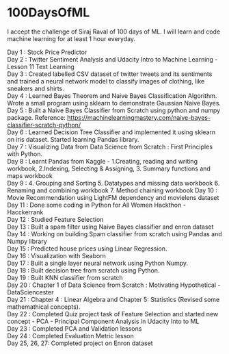 # 100DaysOfML
I accept the challenge of Siraj Raval of 100 days of ML. I will learn and code machine learning for at least 1 hour everyday.

Day 1 : Stock Price Predictor <br />
Day 2 : Twitter Sentiment Analysis and Udacity Intro to Machine Learning - Lesson 11 Text Learning <br />
Day 3 : Created labelled CSV dataset of twitter tweets and its sentiments and trained a neural network model to classify images of clothing, like sneakers and shirts. <br />
Day 4 : Learned Bayes Theorem and Naive Bayes Classification Algorithm. Wrote a small program using sklearn to demonstrate Gaussian Naive Bayes. <br />
Day 5 : Built a Naive Bayes Classifier from Scratch using python and numpy package. Reference: https://machinelearningmastery.com/naive-bayes-classifier-scratch-python/ <br/>
Day 6 : Learned Decision Tree Classifier and implemented it using sklearn on iris dataset. Started learning Pandas library. <br />
Day 7 : Visualizing Data from Data Science from Scratch : First Principles with Python. <br />
Day 8 : Learnt Pandas from Kaggle - 
	1.Creating, reading and writing workbook, 
	2.Indexing, Selecting & Assigning, 
	3. Summary functions and maps workbook <br />
Day 9 : 4. Grouping and Sorting
		5. Datatypes and missing data workbook
		6. Renaming and combining workbook
		7. Method chaining workbook
Day 10 : Movie Recommendation using LightFM dependency and movielens dataset<br />
Day 11 : Done some coding in Python for All Women Hackthon - Hacckerrank<br />
Day 12 : Studied Feature Selection <br />
Day 13 : Built a spam filter using Naive Bayes classifier and enron dataset<br />
Day 14 : Working on building Spam classifier from scratch using Pandas and Numpy library<br />
Day 15 : Predicted house prices using Linear Regression.<br />
Day 16 : Visualization with Seaborn<br />
Day 17 : Built a single layer neural network using Python Numpy. <br />
Day 18 : Built decision tree from scratch using Python. <br />
Day 19 : Built KNN classifier from scratch <br />
Day 20 : Chapter 1 of Data Science from Scratch : Motivating Hypothetical - DataSciencester<br />
Day 21 : Chapter 4 : Linear Algebra and Chapter 5: Statistics (Revised some mathemathical concepts). <br />
Day 22 : Completed Quiz project task of Feature Selection and started new concept - PCA - Principal Component Analysis in Udacity Into to ML<br />
Day 23 : Completed PCA and Validation lessons  <br/>
Day 24 : Completed Evaluation Metric lesson <br/>
Day 25, 26, 27: Completed project on Enron dataset
